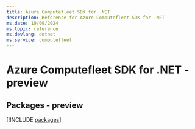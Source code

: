 ```yaml
---
title: Azure Computefleet SDK for .NET
description: Reference for Azure Computefleet SDK for .NET
ms.date: 10/09/2024
ms.topic: reference
ms.devlang: dotnet
ms.service: computefleet
---
```

# Azure Computefleet SDK for .NET - preview
## Packages - preview
[!INCLUDE [packages](computefleet-index.md)]